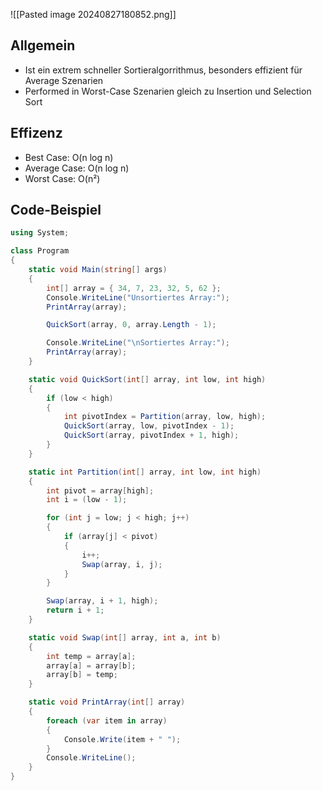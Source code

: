 ![[Pasted image 20240827180852.png]]

## Allgemein
- Ist ein extrem schneller Sortieralgorrithmus, besonders effizient für Average Szenarien
- Performed in Worst-Case Szenarien gleich zu Insertion und Selection Sort

## Effizenz
- Best Case: O(n log n)
- Average Case: O(n log n)
- Worst Case: O(n²)

## Code-Beispiel
```csharp
using System;

class Program
{
    static void Main(string[] args)
    {
        int[] array = { 34, 7, 23, 32, 5, 62 };
        Console.WriteLine("Unsortiertes Array:");
        PrintArray(array);

        QuickSort(array, 0, array.Length - 1);

        Console.WriteLine("\nSortiertes Array:");
        PrintArray(array);
    }

    static void QuickSort(int[] array, int low, int high)
    {
        if (low < high)
        {
            int pivotIndex = Partition(array, low, high);
            QuickSort(array, low, pivotIndex - 1);
            QuickSort(array, pivotIndex + 1, high);
        }
    }

    static int Partition(int[] array, int low, int high)
    {
        int pivot = array[high];
        int i = (low - 1);

        for (int j = low; j < high; j++)
        {
            if (array[j] < pivot)
            {
                i++;
                Swap(array, i, j);
            }
        }

        Swap(array, i + 1, high);
        return i + 1;
    }

    static void Swap(int[] array, int a, int b)
    {
        int temp = array[a];
        array[a] = array[b];
        array[b] = temp;
    }

    static void PrintArray(int[] array)
    {
        foreach (var item in array)
        {
            Console.Write(item + " ");
        }
        Console.WriteLine();
    }
}
```

